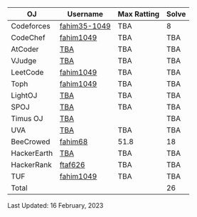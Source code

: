 | OJ | Username | Max Ratting | Solve |
| -- | -------- | ----------- | ----- |
| Codeforces | [fahim35-1049](https://codeforces.com/profile/fahim35-1049)| TBA | 8 |
| CodeChef | [fahim1049](https://www.codechef.com/users/fahim1049) | TBA | TBA |
| AtCoder | [TBA]() | TBA | TBA |
| VJudge | [TBA]() | TBA | TBA |
| LeetCode | [fahim1049](https://leetcode.com/fahim1049/) | TBA | TBA |
| Toph | [fahim1049](https://toph.co/u/fahim1049) | TBA | TBA |
| LightOJ | [TBA]() | TBA | TBA |
| SPOJ | [ TBA ]() | TBA | TBA |  
| Timus OJ | [TBA]() |  | TBA |
| UVA | [TBA]() | TBA | TBA |
| BeeCrowed | [fahim68](https://www.beecrowd.com.br/judge/en/profile/639982) | 51.8 | 18 | 
| HackerEarth | [TBA]() | TBA | TBA |
| HackerRank | [ftaf626](https://www.hackerrank.com/ftaf626) | TBA | TBA |
| TUF        |[fahim1049](https://takeuforward.org/profile/fahim1049)  | TBA | TBA |
| Total |  |  | 26 |

Last Updated: 16 February, 2023

